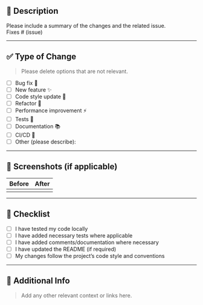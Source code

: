 ## 📌 Description

Please include a summary of the changes and the related issue.  
Fixes # (issue)

---

## ✅ Type of Change

> Please delete options that are not relevant.

- [ ] Bug fix 🐛
- [ ] New feature ✨
- [ ] Code style update 🎨
- [ ] Refactor 🔁
- [ ] Performance improvement ⚡
- [ ] Tests 🧪
- [ ] Documentation 📚
- [ ] CI/CD 🔧
- [ ] Other (please describe):

---

## 📸 Screenshots (if applicable)

| Before | After |
|--------|-------|
|        |       |

---

## 🚨 Checklist

- [ ] I have tested my code locally
- [ ] I have added necessary tests where applicable
- [ ] I have added comments/documentation where necessary
- [ ] I have updated the README (if required)
- [ ] My changes follow the project’s code style and conventions

---

## 📝 Additional Info

> Add any other relevant context or links here.
